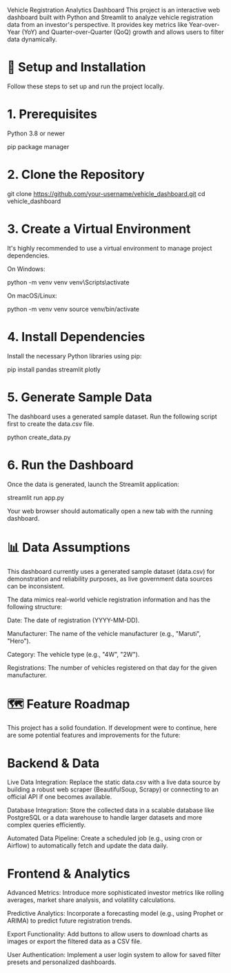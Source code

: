 Vehicle Registration Analytics Dashboard
This project is an interactive web dashboard built with Python and Streamlit to analyze vehicle registration data from an investor's perspective. It provides key metrics like Year-over-Year (YoY) and Quarter-over-Quarter (QoQ) growth and allows users to filter data dynamically.

# 🚀 Setup and Installation
Follow these steps to set up and run the project locally.

# 1. Prerequisites
Python 3.8 or newer

pip package manager

# 2. Clone the Repository
git clone https://github.com/your-username/vehicle_dashboard.git
cd vehicle_dashboard

# 3. Create a Virtual Environment
It's highly recommended to use a virtual environment to manage project dependencies.

On Windows:

python -m venv venv
venv\Scripts\activate

On macOS/Linux:

python -m venv venv
source venv/bin/activate

# 4. Install Dependencies
Install the necessary Python libraries using pip:

pip install pandas streamlit plotly

# 5. Generate Sample Data
The dashboard uses a generated sample dataset. Run the following script first to create the data.csv file.

python create_data.py

# 6. Run the Dashboard
Once the data is generated, launch the Streamlit application:

streamlit run app.py

Your web browser should automatically open a new tab with the running dashboard.

# 📊 Data Assumptions
This dashboard currently uses a generated sample dataset (data.csv) for demonstration and reliability purposes, as live government data sources can be inconsistent.

The data mimics real-world vehicle registration information and has the following structure:

Date: The date of registration (YYYY-MM-DD).

Manufacturer: The name of the vehicle manufacturer (e.g., "Maruti", "Hero").

Category: The vehicle type (e.g., "4W", "2W").

Registrations: The number of vehicles registered on that day for the given manufacturer.

# 🗺️ Feature Roadmap
This project has a solid foundation. If development were to continue, here are some potential features and improvements for the future:

# Backend & Data
Live Data Integration: Replace the static data.csv with a live data source by building a robust web scraper (BeautifulSoup, Scrapy) or connecting to an official API if one becomes available.

Database Integration: Store the collected data in a scalable database like PostgreSQL or a data warehouse to handle larger datasets and more complex queries efficiently.

Automated Data Pipeline: Create a scheduled job (e.g., using cron or Airflow) to automatically fetch and update the data daily.

# Frontend & Analytics
Advanced Metrics: Introduce more sophisticated investor metrics like rolling averages, market share analysis, and volatility calculations.

Predictive Analytics: Incorporate a forecasting model (e.g., using Prophet or ARIMA) to predict future registration trends.

Export Functionality: Add buttons to allow users to download charts as images or export the filtered data as a CSV file.

User Authentication: Implement a user login system to allow for saved filter presets and personalized dashboards.
